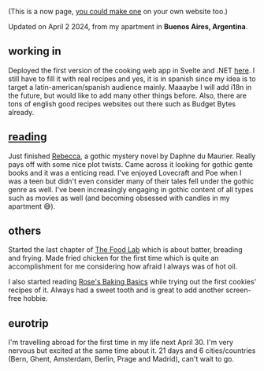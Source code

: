(This is a now page, [you could make one](https://nownownow.com/about) on your own website too.)

Updated on April 2 2024, from my apartment in **Buenos Aires, Argentina**.

## working in
Deployed the first version of the cooking web app in Svelte and .NET [here](https://recetassimples.app). I still have to fill it with real recipes and yes, it is in spanish since my idea is to target a latin-american/spanish audience mainly. Maaaybe I will add i18n in the future, but would like to add many other things before. Also, there are tons of english good recipes websites out there such as Budget Bytes already.

## [reading](/reading)
Just finished [Rebecca](https://www.goodreads.com/book/show/203466580-rebecca), a gothic mystery novel by Daphne du Maurier. Really pays off with some nice plot twists. Came across it looking for gothic gente books and it was a enticing read. I've enjoyed Lovecraft and Poe when I was a teen but didn't even consider many of their tales fell  under the gothic genre as well. I've been increasingly engaging in gothic content of all types such as movies as well (and becoming obsessed with candles in my apartment 😅).

## others
Started the last chapter of [The Food Lab](https://www.goodreads.com/en/book/show/24861842) which is about batter, breading and frying. Made fried chicken for the first time which is quite an accomplishment for me considering how afraid I always was of hot oil.

I also started reading [Rose's Baking Basics](https://www.goodreads.com/en/book/show/37569329) while trying out the first cookies' recipes of it. Always had a sweet tooth and is great to add another screen-free hobbie.

## eurotrip
I'm travelling abroad for the first time in my life next April 30. I'm very nervous but excited at the same time about it. 21 days and 6 cities/countries (Bern, Ghent, Amsterdam, Berlin, Prage and Madrid), can't wait to go.